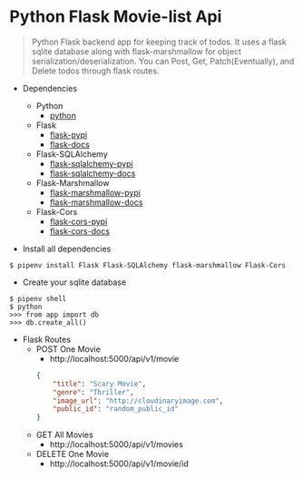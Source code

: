 # Python Flask Movie-list Api

> Python Flask backend app for keeping track of todos.  It uses a flask sqlite database along with flask-marshmallow for object serialization/deserialization.  You can Post, Get, Patch(Eventually), and Delete todos through flask routes.

- Dependencies
  - Python
    - [python](https://www.python.org/)
  - Flask
    - [flask-pypi](https://pypi.org/project/Flask/)
    - [flask-docs](https://flask.palletsprojects.com/en/1.1.x/)
  - Flask-SQLAlchemy
    - [flask-sqlalchemy-pypi](https://pypi.org/project/Flask-SQLAlchemy/)
    - [flask-sqlalchemy-docs](https://flask-sqlalchemy.palletsprojects.com/en/2.x/)
  - Flask-Marshmallow
    - [flask-marshmallow-pypi](https://pypi.org/project/flask-marshmallow/)
    - [flask-marshmallow-docs](https://flask-marshmallow.readthedocs.io/)
  - Flask-Cors
    - [flask-cors-pypi](https://pypi.org/project/Flask-Cors/)
    - [flask-cors-docs](https://flask-cors.readthedocs.io/en/latest/)

- Install all dependencies
```
$ pipenv install Flask Flask-SQLAlchemy flask-marshmallow Flask-Cors
```

- Create your sqlite database
```
$ pipenv shell
$ python
>>> from app import db
>>> db.create_all()
```

- Flask Routes
  - POST One Movie
    - http://localhost:5000/api/v1/movie
    ```json
    {
        "title": "Scary Movie",
        "genre": "Thriller",
        "image_url": "http://cloudinaryimage.com",
        "public_id": "random_public_id"
    }
    ```
  - GET All Movies
    - http://localhost:5000/api/v1/movies
  - DELETE One Movie
    - http://localhost:5000/api/v1/movie/id

